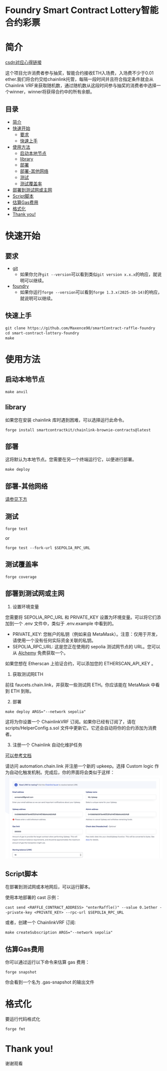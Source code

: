 # Foundry Smart Contract Lottery智能合约彩票

# 简介
[csdn对应心得链接](https://blog.csdn.net/2301_81272096/article/details/154178784?spm=1001.2014.3001.5502)

这个项目允许消费者参与抽奖，智能合约接收ETH入场费，入场费不少于0.01 ether.我们将合约交给chainlink托管，每隔一段时间并且符合指定条件就会从Chainlink VRF来获取随机数，通过随机数从这段时间参与抽奖的消费者中选择一个winner，winner将获得合约中的所有余额。

## 目录
- [简介](#简介)
- [快速开始](#快速开始)
  - [要求](#要求)
  - [快速上手](#快速上手)
- [使用方法](#使用方法)
  - [启动本地节点](#启动本地节点)
  - [library](#library)
  - [部署](#部署)
  - [部署-其他网络](#部署-其他网络)
  - [测试](#测试)
  - [测试覆盖率](#测试覆盖率)
- [部署到测试网或主网](#部署到测试网或主网)
- [Script脚本](#script脚本)
- [估算Gas费用](#估算gas费用)
- [格式化](#格式化)
- [Thank you!](#thank-you)

# 快速开始

## 要求

- [git](https://git-scm.com/book/en/v2/Getting-Started-Installing-Git)
  - 如果你允许`git --version`可以看到类似`git version x.x.x`的响应，就说明可以继续。
- [foundry](https://getfoundry.sh/)
  - 如果你运行`forge --version`可以看到`forge 1.3.x(2025-10-14)`的响应，就说明可以继续。


## 快速上手

```
git clone https://github.com/Maxence90/smartContract-raffle-foundry
cd smart-contract-lottery-foundry
make
```

# 使用方法

## 启动本地节点

```
make anvil
```

## library

如果您在安装 chainlink 库时遇到困难，可以选择运行此命令。
```
forge install smartcontractkit/chainlink-brownie-contracts@latest
```

## 部署

这将默认为本地节点。您需要在另一个终端运行它，以便进行部署。
```
make deploy
```
## 部署-其他网络

[请参见下方](#部署到测试网或主网)

## 测试
```
forge test
```
or
```
forge test --fork-url $SEPOLIA_RPC_URL
```
## 测试覆盖率
```
forge coverage
```
## 部署到测试网或主网
1. 设置环境变量

您需要将 SEPOLIA_RPC_URL 和 PRIVATE_KEY 设置为环境变量。可以将它们添加到一个 .env 文件中，类似于 .env.example 中看到的。
- PRIVATE_KEY: 您帐户的私钥（例如来自 MetaMask）。注意：仅用于开发，请使用一个没有任何实际资金关联的私钥。
- SEPOLIA_RPC_URL: 这是您正在使用的 sepolia 测试网节点的 URL。您可以从  [Alchemy](https://alchemy.com/?a=673c802981) 免费获取一个。


如果您想在 Etherscan 上验证合约，可以添加您的 ETHERSCAN_API_KEY 。
1. 获取测试网ETH

前往 faucets.chain.link，并获取一些测试网 ETH。你应该能在 MetaMask 中看到 ETH 到账。

2. 部署
```
make deploy ARGS="--network sepolia"
```
这将为你设置一个 ChainlinkVRF 订阅。如果你已经有订阅了，请在 scripts/HelperConfig.s.sol 文件中更新它。它还会自动将你的合约添加为消费者。

3. 注册一个 Chainlink 自动化维护任务

[可以参考文档](https://docs.chain.link/chainlink-automation/guides/compatible-contracts)

请访问 automation.chain.link 并注册一个新的 upkeep。选择 Custom logic 作为自动化触发机制。完成后，你的界面将会类似于这样：
![Automation](./img/automation.png)

## Script脚本
在部署到测试网或本地网后，可以运行脚本。

使用本地部署的 cast 示例：
```
cast send <RAFFLE_CONTRACT_ADDRESS> "enterRaffle()" --value 0.1ether --private-key <PRIVATE_KEY> --rpc-url $SEPOLIA_RPC_URL
```
或者，创建一个 ChainlinkVRF 订阅:
```
make createSubscription ARGS="--network sepolia"
```

## 估算Gas费用
你可以通过运行以下命令来估算 gas 费用：
```
forge snapshot
```
你会看到一个名为 .gas-snapshot 的输出文件

# 格式化
要运行代码格式化
```
forge fmt
```

# Thank you!
谢谢观看